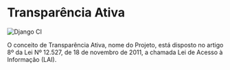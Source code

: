 # Transparência Ativa
![Django CI](https://github.com/luiscarlossf/transparencia-ativa/workflows/Django%20CI/badge.svg)

O conceito de Transparência Ativa, nome do Projeto, está disposto no artigo 8º da Lei Nº 12.527, de 18 de novembro de 2011, a chamada Lei de Acesso à Informação (LAI).
